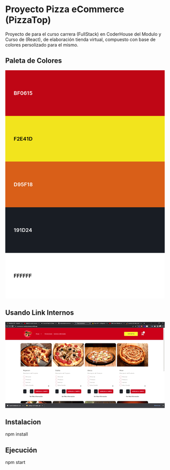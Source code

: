 # Proyecto Pizza eCommerce (PizzaTop)

Proyecto de para el curso carrera (FullStack) en CoderHouse del Modulo y Curso de (React), de
elaboración tienda virtual, compuesto con base de colores persolizado para el mismo.


## Paleta de Colores

![App Screenshot](/readme-img/palette-readme.png)

## Usando Link Internos 

![App Screenshot](/readme-img/readme-pecommerce-links.gif)


## Instalacion

npm install

## Ejecución 

npm start
    